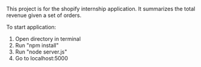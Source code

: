 This project is for the shopify internship application. It summarizes the total revenue given a set of orders.

To start application:
1) Open directory in terminal
2) Run "npm install"
3) Run "node server.js"
4) Go to localhost:5000
